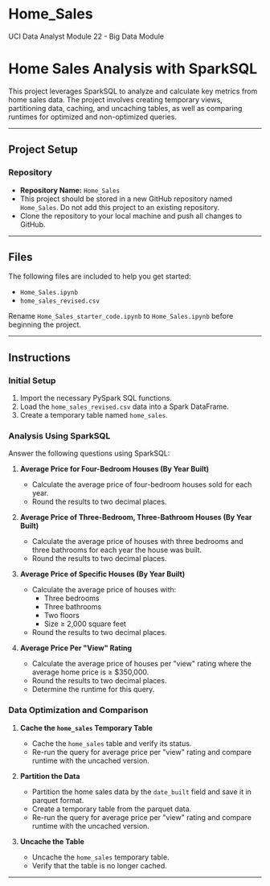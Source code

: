 # Home_Sales
UCI Data Analyst Module 22 - Big Data Module

# Home Sales Analysis with SparkSQL

This project leverages SparkSQL to analyze and calculate key metrics from home sales data. The project involves creating temporary views, partitioning data, caching, and uncaching tables, as well as comparing runtimes for optimized and non-optimized queries.

---

## Project Setup

### Repository
- **Repository Name:** `Home_Sales`
- This project should be stored in a new GitHub repository named `Home_Sales`. Do not add this project to an existing repository.
- Clone the repository to your local machine and push all changes to GitHub.

---

## Files
The following files are included to help you get started:
- `Home_Sales.ipynb`
- `home_sales_revised.csv`

Rename `Home_Sales_starter_code.ipynb` to `Home_Sales.ipynb` before beginning the project.

---

## Instructions

### Initial Setup
1. Import the necessary PySpark SQL functions.
2. Load the `home_sales_revised.csv` data into a Spark DataFrame.
3. Create a temporary table named `home_sales`.

### Analysis Using SparkSQL
Answer the following questions using SparkSQL:

1. **Average Price for Four-Bedroom Houses (By Year Built)**  
   - Calculate the average price of four-bedroom houses sold for each year.
   - Round the results to two decimal places.

2. **Average Price of Three-Bedroom, Three-Bathroom Houses (By Year Built)**  
   - Calculate the average price of houses with three bedrooms and three bathrooms for each year the house was built.
   - Round the results to two decimal places.

3. **Average Price of Specific Houses (By Year Built)**  
   - Calculate the average price of houses with:
     - Three bedrooms
     - Three bathrooms
     - Two floors
     - Size ≥ 2,000 square feet
   - Round the results to two decimal places.

4. **Average Price Per "View" Rating**  
   - Calculate the average price of houses per "view" rating where the average home price is ≥ $350,000.
   - Round the results to two decimal places.
   - Determine the runtime for this query.

### Data Optimization and Comparison
1. **Cache the `home_sales` Temporary Table**
   - Cache the `home_sales` table and verify its status.
   - Re-run the query for average price per "view" rating and compare runtime with the uncached version.

2. **Partition the Data**
   - Partition the home sales data by the `date_built` field and save it in parquet format.
   - Create a temporary table from the parquet data.
   - Re-run the query for average price per "view" rating and compare runtime with the uncached version.

3. **Uncache the Table**
   - Uncache the `home_sales` temporary table.
   - Verify that the table is no longer cached.

---

